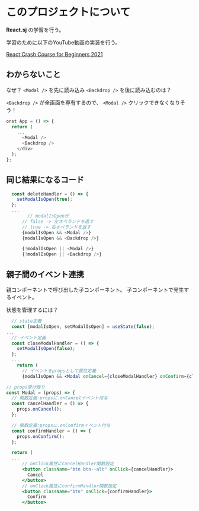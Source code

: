 # このプロジェクトについて

**React.sj** の学習を行う。

学習のために以下のYouTube動画の実装を行う。

[React Crash Course for Beginners 2021](https://www.youtube.com/watch?v=Dorf8i6lCuk)

## わからないこと

なぜ？ `<Modal />` を先に読み込み `<Backdrop />` を後に読み込むのは？

`<Backdrop />` が全画面を専有するので、  `<Modal />` クリックできなくなりそう！

```javascript
onst App = () => {
  return (
    ...
      <Modal />
      <Backdrop />
    </div>
  );
};
```

## 同じ結果になるコード

```javascript
  const deleteHandler = () => {
    setModalIsOpen(true);
  };
  ...
        // modalIsOpenが
      // false -> 左オペランドを返す
      // true -> 右オペランドを返す
      {modalIsOpen && <Modal />}
      {modalIsOpen && <Backdrop />}

      {!modalIsOpen || <Modal />}
      {!modalIsOpen || <Backdrop />}
```

## 親子間のイベント連携

親コンポーネントで呼び出した子コンポーネント。
子コンポーネントで発生するイベント。

状態を管理するには？


```javascript:Todo.jsx
  // state定義
  const [modalIsOpen, setModalIsOpen] = useState(false);
...
  // イベント定義
  const closeModalHandler = () => {
    setModalIsOpen(false);
  };
  ...
    return (
      // イベントをpropsとして属性定義
      {modalIsOpen && <Modal onCancel={closeModalHandler} onConfirm={closeModalHandler} />}
```

```javascript:Modal.jsx
// props受け取り
const Modal = (props) => {
  // 関数定義:propsに.onCancelイベント付与
  const cancelHandler = () => {
    props.onCancel();
  };

  // 関数定義:propsに.onConfirmイベント付与
  const confirmHandler = () => {
    props.onConfirm();
  };

  return (
  ...
      // onClick属性にcancelHandler関数設定
      <button className="btn btn--alt" onClick={cancelHandler}>
        Cancel
      </button>
      // onClick属性にconfirmHandler関数設定
      <button className="btn" onClick={confirmHandler}>
        Confirm
      </button>
```

